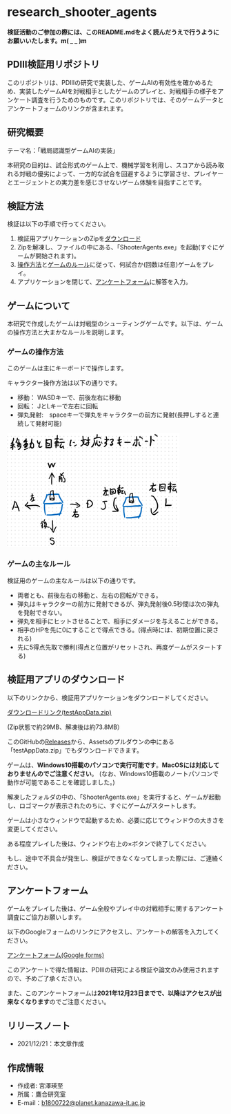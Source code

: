 # research_shooter_agents

**検証活動のご参加の際には、このREADME.mdをよく読んだうえで行うようにお願いいたします。m( _ _ )m**

## PDⅢ検証用リポジトリ

このリポジトリは、PDⅢの研究で実装した、ゲームAIの有効性を確かめるため、実装したゲームAIを対戦相手としたゲームのプレイと、対戦相手の様子をアンケート調査を行うためのものです。このリポジトリでは、そのゲームデータとアンケートフォームのリンクが含まれます。

## 研究概要

テーマ名：「戦局認識型ゲームAIの実装」

本研究の目的は、試合形式のゲーム上で、機械学習を利用し、スコアから読み取れる対戦の優劣によって、一方的な試合を回避するように学習させ、プレイヤーとエージェントとの実力差を感じさせないゲーム体験を目指すことです。

## 検証方法

検証は以下の手順で行ってください。

1. 検証用アプリケーションのZipを[ダウンロード](#検証用アプリのダウンロード)
1. Zipを解凍し、ファイルの中にある、「ShooterAgents.exe」を起動(すぐにゲームが開始されます)。
1. [操作方法](#ゲームの操作方法)と[ゲームのルール](#ゲームの主なルール)に従って、何試合か(回数は任意)ゲームをプレイ。
1. アプリケーションを閉じて、[アンケートフォーム](#アンケートフォーム)に解答を入力。

## ゲームについて

本研究で作成したゲームは対戦型のシューティングゲームです。以下は、ゲームの操作方法と大まかなルールを説明します。

### ゲームの操作方法

このゲームは主にキーボードで操作します。

キャラクター操作方法は以下の通りです。

- 移動：  WASDキーで、前後左右に移動
- 回転：  JとLキーで左右に回転
- 弾丸発射:　spaceキーで弾丸をキャラクターの前方に発射(長押しすると連続して発射可能)

![alt](./imgs/character_moving.png)

### ゲームの主なルール

検証用のゲームの主なルールは以下の通りです。

- 両者とも、前後左右の移動と、左右の回転ができる。
- 弾丸はキャラクターの前方に発射できるが、弾丸発射後0.5秒間は次の弾丸を発射できない。
- 弾丸を相手にヒットさせることで、相手にダメージを与えることができる。
- 相手のHPを先に0にすることで得点できる。(得点時には、初期位置に戻される)
- 先に5得点先取で勝利(得点と位置がリセットされ、再度ゲームがスタートする)

## 検証用アプリのダウンロード

以下のリンクから、検証用アプリケーションをダウンロードしてください。

[ダウンロードリンク(testAppData.zip)](https://github.com/KenjiIsAEiji/research_shooter_agents/releases/download/v0.1-pre-release/testAppData.zip)

(Zip状態で約29MB、解凍後は約73.8MB）

このGitHubの[Releases](https://github.com/KenjiIsAEiji/research_shooter_agents/releases)から、Assetsのプルダウンの中にある「testAppData.zip」でもダウンロードできます。

ゲームは、**Windows10搭載のパソコンで実行可能です**。**MacOSには対応しておりませんのでご注意ください**。
(なお、Windows10搭載のノートパソコンで動作が可能であることを確認しました。)

解凍したフォルダの中の、「ShooterAgents.exe」を実行すると、ゲームが起動し、ロゴマークが表示されたのちに、すぐにゲームがスタートします。

ゲームは小さなウィンドウで起動するため、必要に応じてウィンドウの大きさを変更してください。

ある程度プレイした後は、ウィンドウ右上の×ボタンで終了してください。

もし、途中で不具合が発生し、検証ができなくなってしまった際には、ご連絡ください。

## アンケートフォーム

ゲームをプレイした後は、ゲーム全般やプレイ中の対戦相手に関するアンケート調査にご協力お願いします。

以下のGoogleフォームのリンクにアクセスし、アンケートの解答を入力してください。

[アンケートフォーム(Google forms)](https://forms.gle/F6FR5tVW24SATp928)

このアンケートで得た情報は、PDⅢの研究による検証や論文のみ使用されますので、予めご了承ください。

また、このアンケートフォームは**2021年12月23日までで、以降はアクセスが出来なくなります**のでご注意ください。

## リリースノート

- 2021/12/21：本文章作成

## 作成情報

- 作成者: 宮澤瑛至
- 所属：鷹合研究室
- E-mail：b1800722@planet.kanazawa-it.ac.jp
